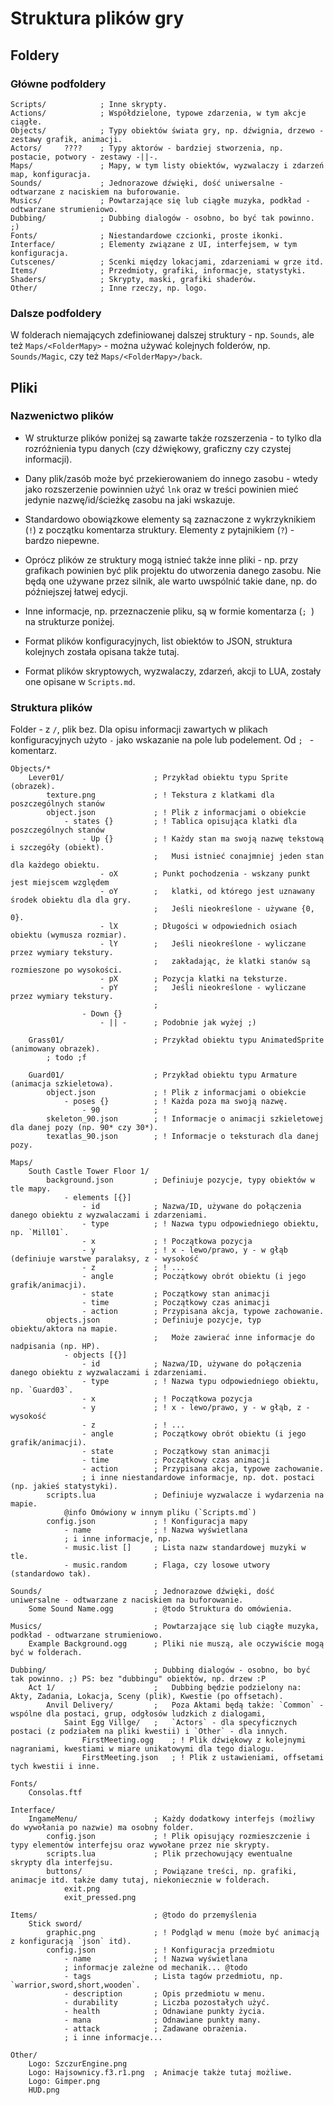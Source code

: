 
Struktura plików gry
====================





Foldery
-------

### Główne podfoldery

```
Scripts/			; Inne skrypty.
Actions/			; Współdzielone, typowe zdarzenia, w tym akcje ciągłe.
Objects/			; Typy obiektów świata gry, np. dźwignia, drzewo - zestawy grafik, animacji.
Actors/		????	; Typy aktorów - bardziej stworzenia, np. postacie, potwory - zestawy -||-.
Maps/				; Mapy, w tym listy obiektów, wyzwalaczy i zdarzeń map, konfiguracja.
Sounds/				; Jednorazowe dźwięki, dość uniwersalne - odtwarzane z naciskiem na buforowanie.
Musics/				; Powtarzające się lub ciągłe muzyka, podkład - odtwarzane strumieniowo.
Dubbing/			; Dubbing dialogów - osobno, bo być tak powinno. ;)
Fonts/				; Niestandardowe czcionki, proste ikonki.
Interface/			; Elementy związane z UI, interfejsem, w tym konfiguracja.
Cutscenes/			; Scenki między lokacjami, zdarzeniami w grze itd.
Items/				; Przedmioty, grafiki, informacje, statystyki.
Shaders/			; Skrypty, maski, grafiki shaderów.
Other/				; Inne rzeczy, np. logo.
```



### Dalsze podfoldery

W folderach niemających zdefiniowanej dalszej struktury - np. `Sounds`, ale też `Maps/<FolderMapy>` - można używać kolejnych folderów, np. `Sounds/Magic`, czy też `Maps/<FolderMapy>/back`.





Pliki
-----

### Nazwenictwo plików

* W strukturze plików poniżej są zawarte także rozszerzenia - to tylko dla rozróżnienia typu danych (czy dźwiękowy, graficzny czy czystej informacji). 

* Dany plik/zasób może być przekierowaniem do innego zasobu - wtedy jako rozszerzenie powinnien użyć `lnk` oraz w treści powinien mieć jedynie nazwę/id/ścieżkę zasobu na jaki wskazuje.

* Standardowo obowiązkowe elementy są zaznaczone z wykrzyknikiem (`!`) z początku komentarza struktury. Elementy z pytajnikiem (`?`) - bardzo niepewne.

* Oprócz plików ze struktury mogą istnieć także inne pliki - np. przy grafikach powinien być plik projektu do utworzenia danego zasobu. Nie będą one używane przez silnik, ale warto uwspólnić takie dane, np. do późniejszej łatwej edycji.

* Inne informacje, np. przeznaczenie pliku, są w formie komentarza (`; `) na strukturze poniżej.

* Format plików konfiguracyjnych, list obiektów to JSON, struktura kolejnych została opisana także tutaj.

* Format plików skryptowych, wyzwalaczy, zdarzeń, akcji to LUA, zostały one opisane w `Scripts.md`.



### Struktura plików

Folder - z `/`, plik bez. Dla opisu informacji zawartych w plikach konfiguracyjnych użyto `-` jako wskazanie na pole lub podelement. Od `; ` - komentarz.

```
Objects/*
	Lever01/					; Przykład obiektu typu Sprite (obrazek).
		texture.png				; ! Tekstura z klatkami dla poszczególnych stanów
		object.json				; ! Plik z informacjami o obiekcie
			- states {}			; ! Tablica opisująca klatki dla poszczególnych stanów
				- Up {}			; ! Każdy stan ma swoją nazwę tekstową i szczegóły (obiekt).
								;	Musi istnieć conajmniej jeden stan dla każdego obiektu.
					- oX		; Punkt pochodzenia - wskzany punkt jest miejscem względem 
					- oY		;   klatki, od którego jest uznawany środek obiektu dla dla gry.
								; 	Jeśli nieokreślone - używane {0, 0}.
					- lX		; Długości w odpowiednich osiach obiektu (wymusza rozmiar).
					- lY		;	Jeśli nieokreślone - wyliczane przez wymiary tekstury.
								;   zakładając, że klatki stanów są rozmieszone po wysokości.
					- pX		; Pozycja klatki na teksturze. 
					- pY		;   Jeśli nieokreślone - wyliczane przez wymiary tekstury.
								;
				- Down {}
					- || - 		; Podobnie jak wyżej ;)
	
	Grass01/					; Przykład obiektu typu AnimatedSprite (animowany obrazek).
		; todo ;f

	Guard01/					; Przykład obiektu typu Armature (animacja szkieletowa).
		object.json				; ! Plik z informacjami o obiekcie
			- poses {}			; ! Każda poza ma swoją nazwę.
				- 90			; 
		skeleton_90.json		; ! Informacje o animacji szkieletowej dla danej pozy (np. 90* czy 30*).
		texatlas_90.json		; ! Informacje o teksturach dla danej pozy.

Maps/
	South Castle Tower Floor 1/
		background.json 		; Definiuje pozycje, typy obiektów w tle mapy.
			- elements [{}]
				- id			; Nazwa/ID, używane do połączenia danego obiektu z wyzwalaczami i zdarzeniami.
				- type			; ! Nazwa typu odpowiedniego obiektu, np. `Mill01`.
				- x				; ! Początkowa pozycja
				- y				; ! x - lewo/prawo, y - w głąb (definiuje warstwe paralaksy, z - wysokość
				- z				; ! ...
				- angle			; Początkowy obrót obiektu (i jego grafik/animacji).
				- state			; Początkowy stan animacji
				- time			; Początkowy czas animacji
				- action		; Przypisana akcja, typowe zachowanie.
		objects.json			; Definiuje pozycje, typ obiektu/aktora na mapie. 
								;	Może zawierać inne informacje do nadpisania (np. HP).
			- objects [{}]
				- id			; Nazwa/ID, używane do połączenia danego obiektu z wyzwalaczami i zdarzeniami.
				- type			; ! Nazwa typu odpowiedniego obiektu, np. `Guard03`.
				- x				; ! Początkowa pozycja
				- y				; ! x - lewo/prawo, y - w głąb, z - wysokość
				- z				; ! ...
				- angle			; Początkowy obrót obiektu (i jego grafik/animacji).
				- state			; Początkowy stan animacji
				- time			; Początkowy czas animacji
				- action		; Przypisana akcja, typowe zachowanie.
				; i inne niestandardowe informacje, np. dot. postaci (np. jakieś statystyki).
		scripts.lua				; Definiuje wyzwalacze i wydarzenia na mapie.
			@info Omówiony w innym pliku (`Scripts.md`)
		config.json				; ! Konfiguracja mapy
			- name				; ! Nazwa wyświetlana
			; i inne informacje, np.
			- music.list []		; Lista nazw standardowej muzyki w tle.
			- music.random		; Flaga, czy losowe utwory (standardowo tak).

Sounds/							; Jednorazowe dźwięki, dość uniwersalne - odtwarzane z naciskiem na buforowanie.
	Some Sound Name.ogg			; @todo Struktura do omówienia.
	
Musics/							; Powtarzające się lub ciągłe muzyka, podkład - odtwarzane strumieniowo.
	Example Background.ogg		; Pliki nie muszą, ale oczywiście mogą być w folderach.
	
Dubbing/						; Dubbing dialogów - osobno, bo być tak powinno. ;) PS: bez "dubbingu" obiektów, np. drzew :P
	Act 1/						; 	Dubbing będzie podzielony na: Akty, Zadania, Lokacja, Sceny (plik), Kwestie (po offsetach).
		Anvil Delivery/			; 	Poza Aktami będą także: `Common` - wspólne dla postaci, grup, odgłosów ludzkich z dialogami,
			Saint Egg Villge/	; 	`Actors` - dla specyficznych postaci (z podziałem na pliki kwestii) i `Other` - dla innych.
				FirstMeeting.ogg	; ! Plik dźwiękowy z kolejnymi nagraniami, kwestiami w miare unikatowymi dla tego dialogu.
				FirstMeeting.json	; ! Plik z ustawieniami, offsetami tych kwestii i inne.
	
Fonts/
	Consolas.ftf

Interface/
	IngameMenu/					; Każdy dodatkowy interfejs (możliwy do wywołania po nazwie) ma osobny folder.
		config.json				; ! Plik opisujący rozmieszczenie i typy elementów interfejsu oraz wywołane przez nie skrypty.
		scripts.lua				; Plik przechowujący ewentualne skrypty dla interfejsu.
		buttons/				; Powiązane treści, np. grafiki, animacje itd. także damy tutaj, niekoniecznie w folderach.
			exit.png
			exit_pressed.png

Items/							; @todo do przemyślenia
	Stick sword/
		graphic.png				; ! Podgląd w menu (może być animacją z konfiguracją `json` itd).
		config.json				; ! Konfiguracja przedmiotu
			- name				; ! Nazwa wyświetlana
			; informacje zależne od mechanik... @todo
			- tags				; Lista tagów przedmiotu, np. `warrior,sword,short,wooden`.
			- description		; Opis przedmiotu w menu. 
			- durability		; Liczba pozostałych użyć. 
			- health			; Odnawiane punkty życia.
			- mana				; Odnawiane punkty many.
			- attack			; Zadawane obrażenia.
			; i inne informacje...

Other/
	Logo: SzczurEngine.png
	Logo: Hajsownicy.f3.r1.png  ; Animacje także tutaj możliwe. 
	Logo: Gimper.png
	HUD.png
```




